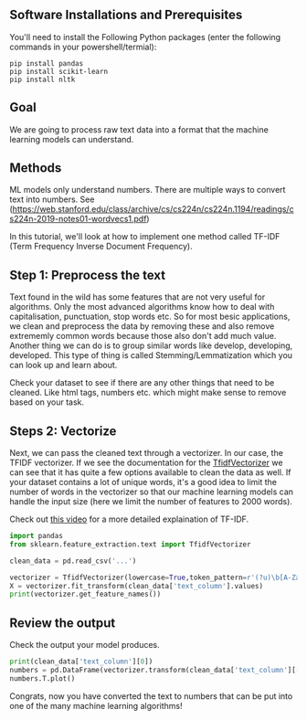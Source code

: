 ## Software Installations and Prerequisites
You'll need to install the Following Python packages (enter the following commands in your powershell/termial):
```
pip install pandas 
pip install scikit-learn
pip install nltk 
```

## Goal

We are going to process raw text data into a format that the machine learning models can understand. 

## Methods

ML models only understand numbers. There are multiple ways to convert text into numbers. See (https://web.stanford.edu/class/archive/cs/cs224n/cs224n.1194/readings/cs224n-2019-notes01-wordvecs1.pdf)

In this tutorial, we'll look at how to implement one method called TF-IDF (Term Frequency Inverse Document Frequency).

## Step 1: Preprocess the text

Text found in the wild has some features that are not very useful for algorithms. 
Only the most advanced algorithms know how to deal with capitalisation, punctuation, stop words etc. 
So for most besic applications, we clean and preprocess the data by removing these and also remove extrememly common words because those also don't add much value. 
Another thing we can do is to group similar words like develop, developing, developed. This type of thing is called Stemming/Lemmatization which you can look up and learn about.

Check your dataset to see if there are any other things that need to be cleaned. Like html tags, numbers etc. which might make sense to remove based on your task.

## Steps 2: Vectorize

Next, we can pass the cleaned text through a vectorizer. In our case, the TFIDF vectorizer. 
If we see the documentation for the [TfidfVectorizer](https://scikit-learn.org/stable/modules/generated/sklearn.feature_extraction.text.TfidfVectorizer.html#sklearn.feature_extraction.text.TfidfVectorizer) 
we can see that it has quite a few options available to clean the data as well. If your dataset contains a lot of unique words, it's a good idea to limit the number of words in the vectorizer so that our machine learning models can handle the input size (here we limit the number of features to 2000 words).

Check out [this video](https://www.youtube.com/watch?v=hXNbFNCgPfY) for a more detailed explaination of TF-IDF.


```python
import pandas
from sklearn.feature_extraction.text import TfidfVectorizer

clean_data = pd.read_csv('...')

vectorizer = TfidfVectorizer(lowercase=True,token_pattern=r'(?u)\b[A-Za-z]+\b',stop_words='english',max_features=2000,strip_accents='unicode')
X = vectorizer.fit_transform(clean_data['text_column'].values)
print(vectorizer.get_feature_names())
```

## Review the output

Check the output your model produces.

```python
print(clean_data['text_column'][0])
numbers = pd.DataFrame(vectorizer.transform(clean_data['text_column'][[0]]).toarray())
numbers.T.plot()
```

Congrats, now you have converted the text to numbers that can be put into one of the many machine learning algorithms!

